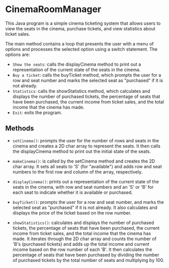 # CinemaRoomManager
This Java program is a simple cinema ticketing system that allows users to view the seats in the cinema, purchase 
tickets, and view statistics about ticket sales.

The main method contains a loop that presents the user with a menu of options and processes the selected option using 
a switch statement. The options are:

* `Show the seats`: calls the displayCinema method to print out a representation of the current state of the seats in the 
cinema.
* `Buy a ticket`: calls the buyTicket method, which prompts the user for a row and seat number and marks the selected seat 
as "purchased" if it is not already.
* `Statistics`: calls the showStatistics method, which calculates and displays the number of purchased tickets, the 
percentage of seats that have been purchased, the current income from ticket sales, and the total income that the 
cinema has made.
* `Exit`: exits the program.

## Methods
* `setCinema()`: prompts the user for the number of rows and seats in the cinema and creates a 2D char array to 
represent the seats. It then calls the displayCinema method to print out the initial state of the seats.

* `makeCinema()`: is called by the setCinema method and creates the 2D char array. It sets all seats to 'S' 
(for "available") and adds row and seat numbers to the first row and column of the array, respectively.

* `displayCinema()`: prints out a representation of the current state of the seats in the cinema, with row and seat 
numbers and an 'S' or 'B' for each seat to indicate whether it is available or purchased.

* `buyTicket()`: prompts the user for a row and seat number, and marks the selected seat as "purchased" if it is not
already. It also calculates and displays the price of the ticket based on the row number.

* `showStatistics()`: calculates and displays the number of purchased tickets, the percentage of seats that have 
been purchased, the current income from ticket sales, and the total income that the cinema has made. It iterates through
the 2D char array and counts the number of 'B's (purchased tickets) and adds up the total income and current income 
based on the row number of each 'B'. It then calculates the percentage of seats that have been purchased by dividing the
number of purchased tickets by the total number of seats and multiplying by 100.
